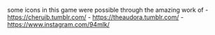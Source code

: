 some icons in this game were possible through the amazing work of
    - https://cheruib.tumblr.com/
    - https://theaudora.tumblr.com/
    - https://www.instagram.com/94mlk/